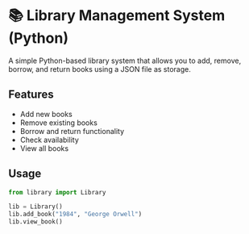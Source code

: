 # 📚 Library Management System (Python)

A simple Python-based library system that allows you to add, remove, borrow, and return books using a JSON file as storage.

## Features
- Add new books
- Remove existing books
- Borrow and return functionality
- Check availability
- View all books

## Usage

```python
from library import Library

lib = Library()
lib.add_book("1984", "George Orwell")
lib.view_book()
